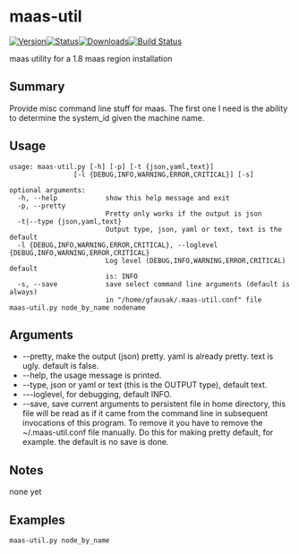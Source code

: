 # maas-util
[![Version](https://pypip.in/version/maas-util/badge.svg)![Status](https://pypip.in/status/maas-util/badge.svg)![Downloads](https://pypip.in/download/maas-util/badge.svg)](https://pypi.python.org/pypi/maas-util/)[![Build Status](https://travis-ci.org/lgfausak/maas-util.svg?branch=master)](https://travis-ci.org/lgfausak/maas-util)

maas utility for a 1.8 maas region installation

## Summary
Provide misc command line stuff for maas. The first one I need
is the ability to determine the system_id given the machine name.

## Usage
```
usage: maas-util.py [-h] [-p] [-t {json,yaml,text}]
                [-l {DEBUG,INFO,WARNING,ERROR,CRITICAL}] [-s]

optional arguments:
  -h, --help            show this help message and exit
  -p, --pretty
                        Pretty only works if the output is json
  -t|--type {json,yaml,text}
                        Output type, json, yaml or text, text is the default 
  -l {DEBUG,INFO,WARNING,ERROR,CRITICAL}, --loglevel {DEBUG,INFO,WARNING,ERROR,CRITICAL}
                        Log level (DEBUG,INFO,WARNING,ERROR,CRITICAL) default
                        is: INFO
  -s, --save            save select command line arguments (default is always)
                        in "/home/gfausak/.maas-util.conf" file
maas-util.py node_by_name nodename
```
## Arguments
* --pretty, make the output (json) pretty. yaml is already pretty. text is ugly. default is false.
* --help, the usage message is printed.
* --type, json or yaml or text (this is the OUTPUT type), default text.
* ---loglevel, for debugging, default INFO.
* --save, save current arguments to persistent file in home directory, this file will be read as if it came from the command line in subsequent invocations of this program.  To remove it you have to remove the ~/.maas-util.conf file manually. Do this for making pretty default, for example. the default is no save is done.

## Notes

none yet

## Examples

```
maas-util.py node_by_name
```



